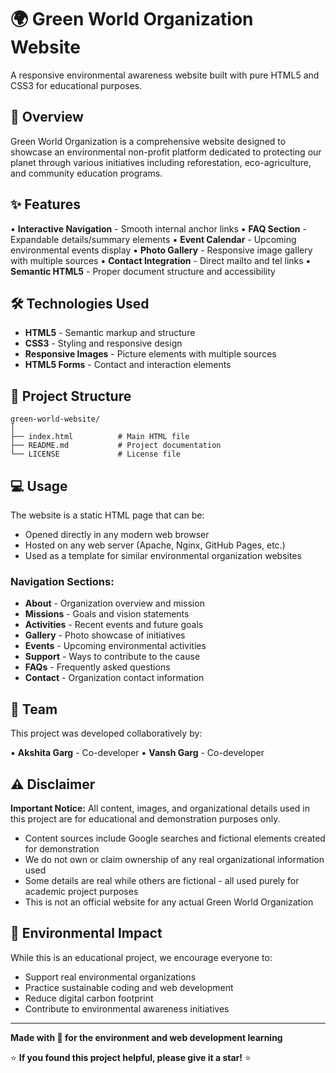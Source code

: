 # 🌍 Green World Organization Website

A responsive environmental awareness website built with pure HTML5 and CSS3 for educational purposes.

## 🌿 Overview

Green World Organization is a comprehensive website designed to showcase an environmental non-profit platform dedicated to protecting our planet through various initiatives including reforestation, eco-agriculture, and community education programs.

## ✨ Features
▪️ **Interactive Navigation** - Smooth internal anchor links
▪️ **FAQ Section** - Expandable details/summary elements
▪️ **Event Calendar** - Upcoming environmental events display
▪️ **Photo Gallery** - Responsive image gallery with multiple sources
▪️ **Contact Integration** - Direct mailto and tel links
▪️ **Semantic HTML5** - Proper document structure and accessibility

## 🛠️ Technologies Used

- **HTML5** - Semantic markup and structure
- **CSS3** - Styling and responsive design
- **Responsive Images** - Picture elements with multiple sources
- **HTML5 Forms** - Contact and interaction elements

## 📁 Project Structure

```
green-world-website/
│
├── index.html          # Main HTML file
├── README.md           # Project documentation
└── LICENSE             # License file
```

## 💻 Usage

The website is a static HTML page that can be:
- Opened directly in any modern web browser
- Hosted on any web server (Apache, Nginx, GitHub Pages, etc.)
- Used as a template for similar environmental organization websites

### Navigation Sections:
- **About** - Organization overview and mission
- **Missions** - Goals and vision statements
- **Activities** - Recent events and future goals
- **Gallery** - Photo showcase of initiatives
- **Events** - Upcoming environmental activities
- **Support** - Ways to contribute to the cause
- **FAQs** - Frequently asked questions
- **Contact** - Organization contact information

## 👥 Team

This project was developed collaboratively by:

▪️ **Akshita Garg** - Co-developer
▪️ **Vansh Garg** - Co-developer

## ⚠️ Disclaimer

**Important Notice:** All content, images, and organizational details used in this project are for educational and demonstration purposes only. 

- Content sources include Google searches and fictional elements created for demonstration
- We do not own or claim ownership of any real organizational information used
- Some details are real while others are fictional - all used purely for academic project purposes
- This is not an official website for any actual Green World Organization


## 🌱 Environmental Impact

While this is an educational project, we encourage everyone to:
- Support real environmental organizations
- Practice sustainable coding and web development
- Reduce digital carbon footprint
- Contribute to environmental awareness initiatives

---

**Made with 💚 for the environment and web development learning**

⭐ **If you found this project helpful, please give it a star!** ⭐
